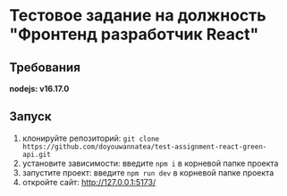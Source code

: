 # Тестовое задание на должность "Фронтенд разработчик React"

## Требования

**nodejs: v16.17.0**

## Запуск

1. клонируйте репозиторий: `git clone https://github.com/doyouwannatea/test-assignment-react-green-api.git`
2. установите зависимости: введите `npm i` в корневой папке проекта
3. запустите проект: введите `npm run dev` в корневой папке проекта
4. откройте сайт: <http://127.0.0.1:5173/>
